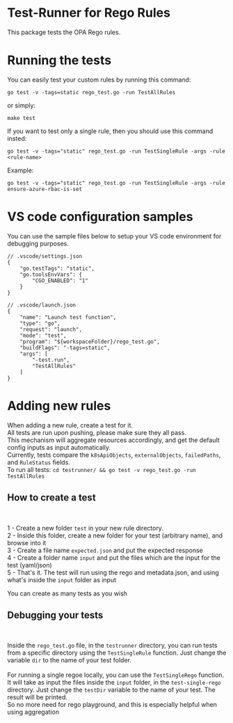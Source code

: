 # Test-Runner for Rego Rules

This package tests the OPA Rego rules.

# Running the tests

You can easily test your custom rules by running this command:

```shell
go test -v -tags=static rego_test.go -run TestAllRules
```

or simply:

```shell
make test
```

If you want to test only a single rule, then you should use this command insted:

```shell
go test -v -tags="static" rego_test.go -run TestSingleRule -args -rule <rule-name>
```

Example:

```shell
go test -v -tags="static" rego_test.go -run TestSingleRule -args -rule ensure-azure-rbac-is-set
```

# VS code configuration samples

You can use the sample files below to setup your VS code environment for debugging purposes.

```json5
// .vscode/settings.json
{
    "go.testTags": "static",
    "go.toolsEnvVars": {
        "CGO_ENABLED": "1"
    }
}
```
```json5
// .vscode/launch.json
{
    "name": "Launch test function",
    "type": "go",
    "request": "launch",
    "mode": "test",
    "program": "${workspaceFolder}/rego_test.go",
    "buildFlags": "-tags=static",
    "args": [
        "-test.run",
        "TestAllRules"
    ]
}
```

# Adding new rules


When adding a new rule, create a test for it.  
All tests are run upon pushing, please make sure they all pass.    
This mechanism will aggregate resources accordingly, and get the default config inputs as input automatically.  
Currently, tests compare the `k8sApiObjects`, `externalObjects`, `failedPaths`, and `RuleStatus` fields.  
To run all tests:  `cd testrunner/ && go test -v rego_test.go -run TestAllRules`

## How to create a test
<br />

1 - Create a new folder `test` in your new rule directory.   
2 - Inside this folder, create a new folder for your test (arbitrary name), and browse into it    
3 - Create a file name `expected.json` and put the expected response  
4 - Create a folder name `input` and put the files which are the input for the test (yaml/json)  
5 - That's it. The test will run using the rego and metadata.json, and using what's inside the `input` folder as input

You can create as many tests as you wish

## Debugging your tests
<br />

Inside the `rego_test.go` file, in the `testrunner` directory, you can run tests from a specific directory using the `TestSingleRule` function. Just change the variable `dir` to the name of your test folder.
<br />  
For running a single regoe locally, you can use the `TestSingleRego` function. It will take as input the files inside the `input` folder, in the `test-single-rego` directory. Just change the `testDir` variable to the name of your test. The result will be printed.  
So no more need for rego playground, and this is especially helpful when using aggregation